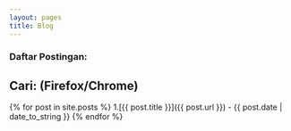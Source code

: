 ```yaml
---
layout: pages
title: Blog
---
```

### Daftar Postingan:
## Cari: <Ctrl-F> (Firefox/Chrome)

{% for post in site.posts %}
1.[{{ post.title }}]({{ post.url }}) - {{ post.date | date_to_string }}
{% endfor %}
